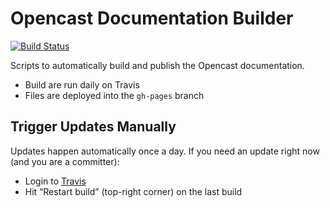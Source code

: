 Opencast Documentation Builder
==============================

[![Build Status](https://travis-ci.org/opencast/docs.opencast.org.svg?branch=master)
](https://travis-ci.org/opencast/docs.opencast.org)

Scripts to automatically build and publish the Opencast documentation.

- Build are run daily on Travis
- Files are deployed into the `gh-pages` branch


Trigger Updates Manually
------------------------

Updates happen automatically once a day. If you need an update right now (and
you are a committer):

- Login to [Travis](https://travis-ci.org/opencast/docs.opencast.org)
- Hit “Restart build” (top-right corner) on the last build
